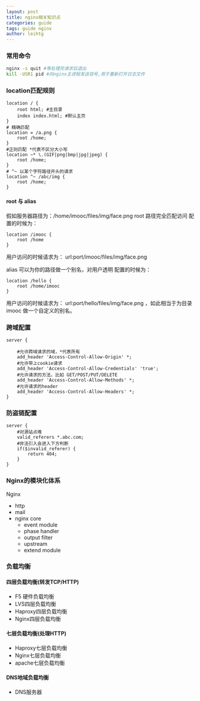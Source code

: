 ```yaml
---
layout: post
title: nginx相关知识点
categories: guide
tags: guide nginx
author: leihtg
---
```






### 常用命令

```sh
nginx -s quit #等处理完请求后退出
kill -USR1 pid #向nginx主进程发送信号,用于重新打开日志文件
```



### location匹配规则

```nginx
location / {
    root html; #主目录
    index index.html; #默认主页
}
# 精确匹配
location = /a.png { 
    root /home;
}
#正则匹配 *代表不区分大小写
location ~* \.(GIF|png|bmp|jpg|jpeg) {
    root /home;
} 
# ^~ 以某个字符路径开头的请求
location ^~ /abc/img {
    root /home;
}
```



#### root 与 alias

假如服务器路径为：/home/imooc/files/img/face.png
		root 路径完全匹配访问 配置的时候为：

```nginx
location /imooc { 
    root /home 
} 
```

用户访问的时候请求为： url:port/imooc/files/img/face.png

alias 可以为你的路径做一个别名，对用户透明 配置的时候为：

```nginx
location /hello {
    root /home/imooc 
} 
```


用户访问的时候请求为： url:port/hello/files/img/face.png ，如此相当于为目录 imooc 做一个自定义的别名。



### 跨域配置

```nginx
server {
    
    #允许跨域请求的域，*代表所有 
    add_header 'Access-Control-Allow-Origin' *; 
    #允许带上cookie请求 
    add_header 'Access-Control-Allow-Credentials' 'true'; 
    #允许请求的方法，比如 GET/POST/PUT/DELETE
    add_header 'Access-Control-Allow-Methods' *; 
    #允许请求的header 
    add_header 'Access-Control-Allow-Headers' *; 
}
```

### 防盗链配置

```nginx
server {
    #对源站点难
    valid_referers *.abc.com;
    #非法引入会进入下方判断
    if($invalid_referer) {
        return 404;
    }
}
```



### Nginx的模块化体系

Nginx

* http
* mail
* nginx core
  * event module
  * phase handler
  * output filter
  * upstream
  * extend module



### 负载均衡

#### 四层负载均衡(转发TCP/HTTP)

* F5 硬件负载均衡
* LVS四层负载均衡
* Haproxy四层负载均衡
* Nginx四层负载均衡

#### 七层负载均衡(处理HTTP)

* Haproxy七层负载均衡
* Nginx七层负载均衡
* apache七层负载均衡

#### DNS地域负载均衡

* DNS服务器